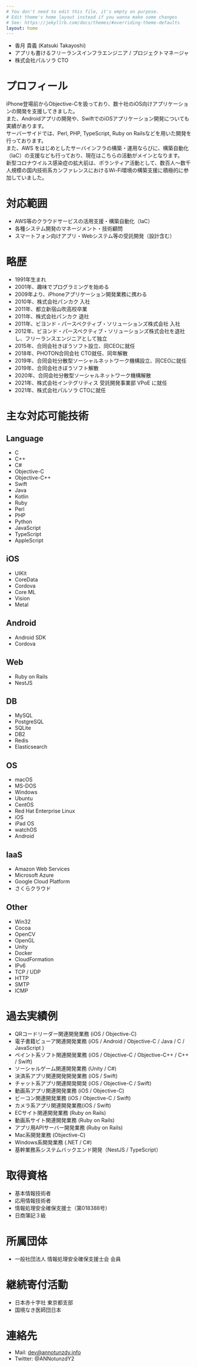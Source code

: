 ```yaml
---
# You don't need to edit this file, it's empty on purpose.
# Edit theme's home layout instead if you wanna make some changes
# See: https://jekyllrb.com/docs/themes/#overriding-theme-defaults
layout: home
---
```

- 香月 貴義 (Katsuki Takayoshi)
- アプリも書けるフリーランスインフラエンジニア / プロジェクトマネージャ
- 株式会社パルソラ CTO

# プロフィール
iPhone登場前からObjective-Cを扱っており、数十社のiOS向けアプリケーションの開発を支援してきました。  
また、Androidアプリの開発や、SwiftでのiOSアプリケーション開発についても実績があります。  
サーバーサイドでは、Perl, PHP, TypeScript, Ruby on Railsなどを用いた開発を行っております。  
また、AWS をはじめとしたサーバインフラの構築・運用ならびに、構築自動化（IaC）の支援なども行っており、現在はこちらの活動がメインとなります。  
新型コロナウイルス感染症の拡大前は、ボランティア活動として、数百人〜数千人規模の国内技術系カンファレンスにおけるWi-Fi環境の構築支援に積極的に参加していました。

# 対応範囲

- AWS等のクラウドサービスの活用支援・構築自動化（IaC）
- 各種システム開発のマネージメント・技術顧問
- スマートフォン向けアプリ・Webシステム等の受託開発（設計含む）

# 略歴
- 1991年生まれ
- 2001年、趣味でプログラミングを始める
- 2009年より、iPhoneアプリケーション開発業務に携わる
- 2010年、株式会社パンカク 入社
- 2011年、都立新宿山吹高校卒業
- 2011年、株式会社パンカク 退社
- 2011年、ビヨンド・パースペクティブ・ソリューションズ株式会社 入社
- 2012年、ビヨンド・パースペクティブ・ソリューションズ株式会社を退社し、フリーランスエンジニアとして独立
- 2015年、合同会社きぼうソフト設立、同CEOに就任
- 2018年、PHOTON合同会社 CTO就任、同年解散
- 2019年、合同会社分散型ソーシャルネットワーク機構設立、同CEOに就任
- 2019年、合同会社きぼうソフト解散
- 2020年、合同会社分散型ソーシャルネットワーク機構解散
- 2021年、株式会社インテグリティス 受託開発事業部 VPoE に就任
- 2021年、株式会社パルソラ CTOに就任

# 主な対応可能技術

## Language
- C
- C++
- C#
- Objective-C
- Objective-C++
- Swift
- Java
- Kotlin
- Ruby
- Perl
- PHP
- Python
- JavaScript
- TypeScript
- AppleScript

## iOS
- UIKit
- CoreData
- Cordova
- Core ML
- Vision
- Metal

## Android
- Android SDK
- Cordova

## Web
- Ruby on Rails
- NestJS

## DB
- MySQL
- PostgreSQL
- SQLite
- DB2
- Redis
- Elasticsearch

## OS
- macOS
- MS-DOS
- Windows
- Ubuntu
- CentOS
- Red Hat Enterprise Linux
- iOS
- iPad OS
- watchOS
- Android

## IaaS
- Amazon Web Services
- Microsoft Azure
- Google Cloud Platform
- さくらクラウド

## Other
- Win32
- Cocoa
- OpenCV
- OpenGL
- Unity
- Docker
- CloudFormation
- IPv6
- TCP / UDP
- HTTP
- SMTP
- ICMP

# 過去実績例
- QRコードリーダー関連開発業務 (iOS / Objective-C)
- 電子書籍ビューア関連開発業務 (iOS / Android / Objective-C / Java / C / JavaScript )
- ペイント系ソフト関連開発業務 (iOS / Objective-C / Objective-C++ / C++ / Swift)
- ソーシャルゲーム関連開発業務 (Unity / C#)
- 決済系アプリ関連開発開発業務 (iOS / Swift)
- チャット系アプリ関連開発開発 (iOS / Objective-C / Swift)
- 動画系アプリ関連開発業務 (iOS / Objective-C)
- ビーコン関連開発業務 (iOS / Objective-C / Swift)
- カメラ系アプリ関連開発業務(iOS / Swift)
- ECサイト関連開発業務 (Ruby on Rails)
- 動画系サイト関連開発業務 (Ruby on Rails)
- アプリ用APIサーバー開発業務 (Ruby on Rails)
- Mac系開発業務 (Objective-C)
- Windows系開発業務 (.NET / C#)
- 基幹業務系システムバックエンド開発（NestJS / TypeScript）

# 取得資格
- 基本情報技術者
- 応用情報技術者
- 情報処理安全確保支援士（第018388号）
- 日商簿記３級

# 所属団体
- 一般社団法人 情報処理安全確保支援士会 会員

# 継続寄付活動
- 日本赤十字社 東京都支部
- 国境なき医師団日本

# 連絡先
- Mail: dev@annotunzdy.info
- Twitter: @ANNotunzdY2
